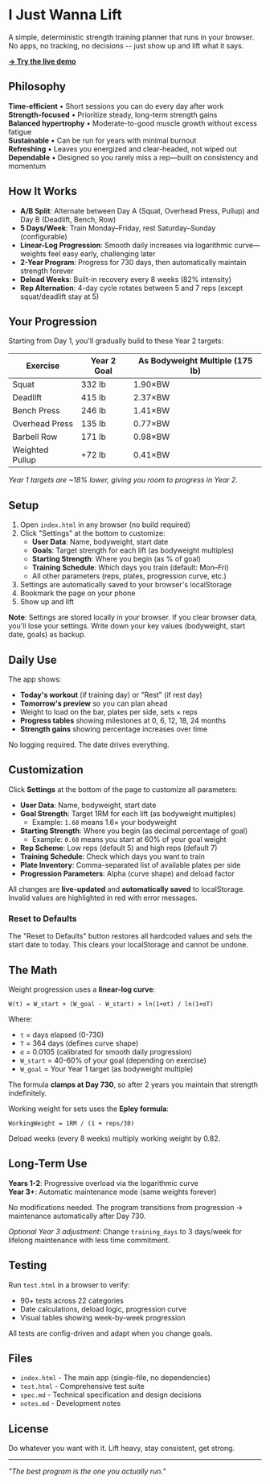 # I Just Wanna Lift

A simple, deterministic strength training planner that runs in your browser. No apps, no tracking, no decisions -- just show up and lift what it says.

**[→ Try the live demo](https://thanthese.github.io/IJustWannaLift/)**

## Philosophy

**Time-efficient** • Short sessions you can do every day after work  
**Strength-focused** • Prioritize steady, long-term strength gains  
**Balanced hypertrophy** • Moderate-to-good muscle growth without excess fatigue  
**Sustainable** • Can be run for years with minimal burnout  
**Refreshing** • Leaves you energized and clear-headed, not wiped out  
**Dependable** • Designed so you rarely miss a rep—built on consistency and momentum

## How It Works

- **A/B Split**: Alternate between Day A (Squat, Overhead Press, Pullup) and Day B (Deadlift, Bench, Row)
- **5 Days/Week**: Train Monday–Friday, rest Saturday–Sunday (configurable)
- **Linear-Log Progression**: Smooth daily increases via logarithmic curve—weights feel easy early, challenging later
- **2-Year Program**: Progress for 730 days, then automatically maintain strength forever
- **Deload Weeks**: Built-in recovery every 8 weeks (82% intensity)
- **Rep Alternation**: 4-day cycle rotates between 5 and 7 reps (except squat/deadlift stay at 5)

## Your Progression

Starting from Day 1, you'll gradually build to these Year 2 targets:

| Exercise | Year 2 Goal | As Bodyweight Multiple (175 lb) |
|----------|-------------|----------------------------------|
| Squat | 332 lb | 1.90×BW |
| Deadlift | 415 lb | 2.37×BW |
| Bench Press | 246 lb | 1.41×BW |
| Overhead Press | 135 lb | 0.77×BW |
| Barbell Row | 171 lb | 0.98×BW |
| Weighted Pullup | +72 lb | 0.41×BW |

*Year 1 targets are ~18% lower, giving you room to progress in Year 2.*

## Setup

1. Open `index.html` in any browser (no build required)
2. Click "Settings" at the bottom to customize:
   - **User Data**: Name, bodyweight, start date
   - **Goals**: Target strength for each lift (as bodyweight multiples)
   - **Starting Strength**: Where you begin (as % of goal)
   - **Training Schedule**: Which days you train (default: Mon–Fri)
   - All other parameters (reps, plates, progression curve, etc.)
3. Settings are automatically saved to your browser's localStorage
4. Bookmark the page on your phone
5. Show up and lift

**Note**: Settings are stored locally in your browser. If you clear browser data, you'll lose your settings. Write down your key values (bodyweight, start date, goals) as backup.

## Daily Use

The app shows:
- **Today's workout** (if training day) or "Rest" (if rest day)
- **Tomorrow's preview** so you can plan ahead
- Weight to load on the bar, plates per side, sets × reps
- **Progress tables** showing milestones at 0, 6, 12, 18, 24 months
- **Strength gains** showing percentage increases over time

No logging required. The date drives everything.

## Customization

Click **Settings** at the bottom of the page to customize all parameters:

- **User Data**: Name, bodyweight, start date
- **Goal Strength**: Target 1RM for each lift (as bodyweight multiples)
  - Example: `1.60` means 1.6× your bodyweight
- **Starting Strength**: Where you begin (as decimal percentage of goal)
  - Example: `0.60` means you start at 60% of your goal weight
- **Rep Scheme**: Low reps (default 5) and high reps (default 7)
- **Training Schedule**: Check which days you want to train
- **Plate Inventory**: Comma-separated list of available plates per side
- **Progression Parameters**: Alpha (curve shape) and deload factor

All changes are **live-updated** and **automatically saved** to localStorage. Invalid values are highlighted in red with error messages.

### Reset to Defaults

The "Reset to Defaults" button restores all hardcoded values and sets the start date to today. This clears your localStorage and cannot be undone.

## The Math

Weight progression uses a **linear-log curve**:

```
W(t) = W_start + (W_goal - W_start) × ln(1+αt) / ln(1+αT)
```

Where:
- `t` = days elapsed (0-730)
- `T` = 364 days (defines curve shape)
- `α` = 0.0105 (calibrated for smooth daily progression)
- `W_start` = 40-60% of your goal (depending on exercise)
- `W_goal` = Your Year 1 target (as bodyweight multiple)

The formula **clamps at Day 730**, so after 2 years you maintain that strength indefinitely.

Working weight for sets uses the **Epley formula**:

```
WorkingWeight = 1RM / (1 + reps/30)
```

Deload weeks (every 8 weeks) multiply working weight by 0.82.

## Long-Term Use

**Years 1-2**: Progressive overload via the logarithmic curve  
**Year 3+**: Automatic maintenance mode (same weights forever)

No modifications needed. The program transitions from progression → maintenance automatically after Day 730.

*Optional Year 3 adjustment*: Change `training_days` to 3 days/week for lifelong maintenance with less time commitment.

## Testing

Run `test.html` in a browser to verify:
- 90+ tests across 22 categories
- Date calculations, deload logic, progression curve
- Visual tables showing week-by-week progression

All tests are config-driven and adapt when you change goals.

## Files

- `index.html` - The main app (single-file, no dependencies)
- `test.html` - Comprehensive test suite
- `spec.md` - Technical specification and design decisions
- `notes.md` - Development notes

## License

Do whatever you want with it. Lift heavy, stay consistent, get strong.

---

*"The best program is the one you actually run."*
